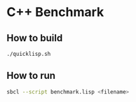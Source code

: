 # C++ Benchmark

## How to build

```sh
./quicklisp.sh
```

## How to run

```sh
sbcl --script benchmark.lisp <filename>
```
